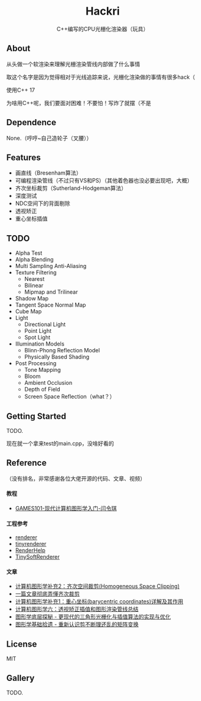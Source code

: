<h1 align="center">Hackri</h1>
<p align="center">C++编写的CPU光栅化渲染器（玩具）</p>

## About
从头做一个软渲染来理解光栅渲染管线内部做了什么事情

取这个名字是因为觉得相对于光线追踪来说，光栅化渲染做的事情有很多hack（

使用C++ 17

为啥用C++呢，我们要面对困难！不要怕！写炸了就摆（不是

## Dependence

None.（哼哼~自己造轮子（叉腰））

## Features

* 画直线（Bresenham算法）
* 可编程渲染管线（不过只有VS和PS）（其他着色器也没必要出现吧，大概）
* 齐次坐标裁剪（Sutherland-Hodgeman算法）
* 深度测试
* NDC空间下的背面剔除
* 透视矫正
* 重心坐标插值

## TODO
* Alpha Test
* Alpha Blending
* Multi Sampling Anti-Aliasing
* Texture Filtering
  * Nearest
  * Bilinear
  * Mipmap and Trilinear
* Shadow Map
* Tangent Space Normal Map
* Cube Map
* Light
  * Directional Light
  * Point Light
  * Spot Light
* Illumination Models
  * Blinn-Phong Reflection Model
  * Physically Based Shading
* Post Processing
  * Tone Mapping
  * Bloom
  * Ambient Occlusion
  * Depth of Field
  * Screen Space Reflection（what？）
  
## Getting Started
TODO.

现在就一个拿来test的main.cpp，没啥好看的

## Reference

（没有排名，非常感谢各位大佬开源的代码、文章、视频）

#### 教程

* [GAMES101-现代计算机图形学入门-闫令琪](https://www.bilibili.com/video/BV1X7411F744)

#### 工程参考

* [renderer](https://github.com/zauonlok/renderer)
* [tinyrenderer](https://github.com/ssloy/tinyrenderer)
* [RenderHelp](https://github.com/skywind3000/RenderHelp)
* [TinySoftRenderer](https://github.com/ZeusYang/TinySoftRenderer)

#### 文章

* [计算机图形学补充2：齐次空间裁剪(Homogeneous Space Clipping)](https://zhuanlan.zhihu.com/p/162190576)
* [一篇文章彻底弄懂齐次裁剪](https://zhuanlan.zhihu.com/p/102758967)
* [计算机图形学补充1：重心坐标(barycentric coordinates)详解及其作用](https://zhuanlan.zhihu.com/p/144360079)
* [计算机图形学六：透视矫正插值和图形渲染管线总结](https://zhuanlan.zhihu.com/p/144331875)
* [图形学底层探秘 - 更现代的三角形光栅化与插值算法的实现与优化](https://zhuanlan.zhihu.com/p/140926917)
* [图形学基础拾遗 - 重新认识剪不断理还乱的矩阵变换](https://zhuanlan.zhihu.com/p/223033896)

## License

MIT

## Gallery

TODO.


